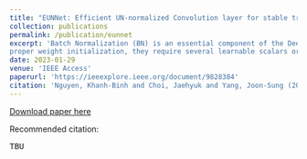 ```yaml
---
title: "EUNNet: Efficient UN-normalized Convolution layer for stable training of Deep Residual Networks without Batch Normalization layer"
collection: publications
permalink: /publication/eunnet
excerpt: 'Batch Normalization (BN) is an essential component of the Deep Neural Networks (DNNs) architectures. It helps improve stability, convergence, and  generalization. However, studies are showing that BN might introduce several concerns. Although there are methods for training DNNs without BN using
proper weight initialization, they require several learnable scalars or accurate fine-tuning to the training hyperparameters. As a result, in this study, we aim to stabilize the training process of un-normalized networks without using proper weight initialization and to minimize the hyperparameters fine-tuning step. We propose EUNConv, an Efficient UN-normalized Convolutional layer, which helps train un-normalized Deep Residual Networks (ResNets) by using hyperparameters of the normalized networks. Furthermore, we introduce Efficient UN-normalized Neural Network (EUNNet), which replaces all of the conventional convolutional layers of ResNets with our proposed EUNConv. Experimental results show that the proposed EUNNet achieves the same or even better performance than previous methods in various tasks: image recognition, object detection, and segmentation. In particular, EUNNet requires less fine-tuning and less sensitivity to hyperparameters than previous methods.'
date: 2023-01-29
venue: 'IEEE Access'
paperurl: 'https://ieeexplore.ieee.org/document/9828384'
citation: 'Nguyen, Khanh-Binh and Choi, Jaehyuk and Yang, Joon-Sung (2023). &quot;EUNNet: Efficient UN-normalized Convolution layer for stable training of Deep Residual Networks without Batch Normalization layer.&quot; <i>IEEE Access</i>. 10.'
---
```


[Download paper here](https://ieeexplore.ieee.org/document/xxx)

Recommended citation:
<pre>
TBU
</pre>